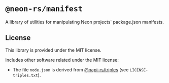 # `@neon-rs/manifest`

A library of utilities for manipulating Neon projects' package.json manifests.

## License

This library is provided under the MIT license.

Includes other software related under the MIT license:
- The file `node.json` is derived from [@napi-rs/triples](https://github.com/napi-rs/napi-rs/tree/main/triples) (see `LICENSE-triples.txt`).
